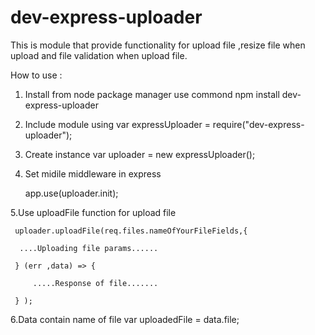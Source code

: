 # dev-express-uploader
This is module that provide functionality for upload file ,resize file when upload and file validation when upload file.


How to use :


1. Install from node package manager use commond  npm install dev-express-uploader

2. Include module using 
   var expressUploader = require("dev-express-uploader");
	 
3. Create instance 
   var  uploader = new expressUploader();
	
	
4. Set midile middleware in express 

    app.use(uploader.init);
	
5.Use uploadFile function for upload file 

     uploader.uploadFile(req.files.nameOfYourFileFields,{
	 
	  ....Uploading file params......
	  
	 } (err ,data) => {
	     
		 .....Response of file.......
		 
	 } );
	 
	 
6.Data contain name of file 
   var uploadedFile = data.file;
	
	